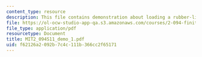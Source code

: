 ```yaml
---
content_type: resource
description: This file contains demonstration about loading a rubber-like material.
file: https://ol-ocw-studio-app-qa.s3.amazonaws.com/courses/2-094-finite-element-analysis-of-solids-and-fluids-ii-spring-2011/f62126a2092b7c4c111b366cc2f65171_MIT2_094S11_demo_1.pdf
file_type: application/pdf
resourcetype: Document
title: MIT2_094S11_demo_1.pdf
uid: f62126a2-092b-7c4c-111b-366cc2f65171
---
```

